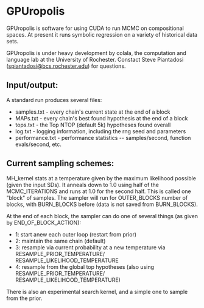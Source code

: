  
GPUropolis
==========

GPUropolis is software for using CUDA to run MCMC on compositional spaces. At present it runs symbolic regression on a variety of historical data sets. 

GPUropolis is under heavy development by colala, the computation and language lab at the University of Rochester. Constact Steve Piantadosi (spiantadosi@bcs.rochester.edu) for questions. 

Input/output:
------------
A standard run produces several files:
* samples.txt - every chain's current state at the end of a block
* MAPs.txt - every chain's best found hypothesis at the end of a block 
* tops.txt - the Top NTOP (default 5k) hypotheses found overall
* log.txt - logging information, including the rng seed and parameters
* performance.txt - performance statistics -- samples/second, function evals/second, etc. 
		
Current sampling schemes:
------------------------
	
MH_kernel stats at a temperature given by the maximum likelihood possible (given the input SDs). It anneals down to 1.0 using half of the MCMC_ITERATIONS and runs at 1.0 for the second half. This is called one "block" of samples. The sampler will run for OUTER_BLOCKS number of blocks, with BURN_BLOCKS before (data is not saved from BURN_BLOCKS). 

At the end of each block, the sampler can do one of several things (as given by END_OF_BLOCK_ACTION): 
* 1: start anew each outer loop (restart from prior)
* 2: maintain the same chain (default)
* 3: resample via current probability at a new temperature via RESAMPLE_PRIOR_TEMPERATURE/ RESAMPLE_LIKELIHOOD_TEMPERATURE
* 4: resample from the global top hypotheses (also using  RESAMPLE_PRIOR_TEMPERATURE/ RESAMPLE_LIKELIHOOD_TEMPERATURE)

There is also an experimental search kernel, and a simple one to sample from the prior. 

